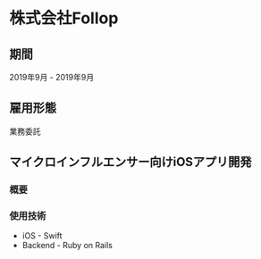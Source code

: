 # 株式会社Follop

## 期間

2019年9月 - 2019年9月

## 雇用形態

業務委託

## マイクロインフルエンサー向けiOSアプリ開発

### 概要



### 使用技術

- iOS - Swift
- Backend - Ruby on Rails

